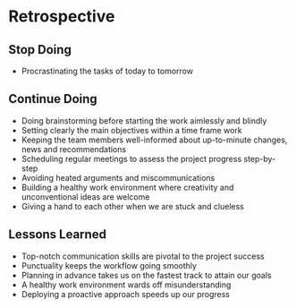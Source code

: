# Retrospective

## Stop Doing

- Procrastinating the tasks of today to tomorrow

## Continue Doing

- Doing brainstorming before starting the work aimlessly and blindly
- Setting clearly the main objectives within a time frame work
- Keeping the team members well-informed about up-to-minute changes, news and recommendations
- Scheduling regular meetings to assess the project progress step-by-step
- Avoiding heated arguments and miscommunications
- Building a healthy work environment where creativity and unconventional ideas are welcome
- Giving a hand to each other when we are stuck and clueless


## Lessons Learned

- Top-notch communication skills are pivotal to the project success
- Punctuality keeps the workflow going smoothly
- Planning in advance takes us on the fastest track to attain our goals
- A healthy work environment wards off misunderstanding
- Deploying a proactive approach speeds up our progress
